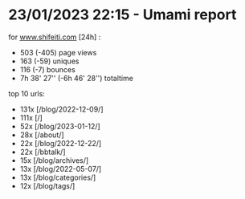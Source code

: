 # 23/01/2023 22:15 - Umami report
for www.shifeiti.com [24h] :

 - 503 (-405) page views
 - 163 (-59) uniques
 - 116 (-7) bounces
 - 7h 38' 27'' (-6h 46' 28'') totaltime


top 10 urls:
 - 131x [/blog/2022-12-09/]
 - 111x [/]
 - 52x [/blog/2023-01-12/]
 - 28x [/about/]
 - 22x [/blog/2022-12-22/]
 - 22x [/bbtalk/]
 - 15x [/blog/archives/]
 - 13x [/blog/2022-05-07/]
 - 13x [/blog/categories/]
 - 12x [/blog/tags/]


